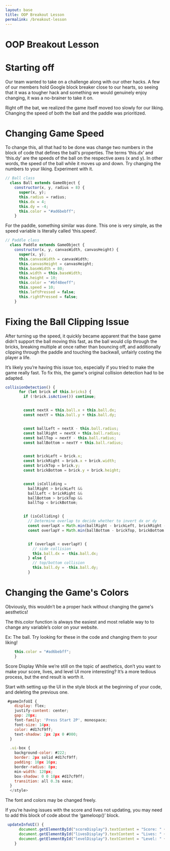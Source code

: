 ```yaml
---
layout: base
title: OOP Breakout Lesson
permalink: /breakout-lesson
---
```


# OOP Breakout Lesson
# Starting off
Our team wanted to take on a challenge along with our other hacks. A few of our members hold Google block breaker close to our hearts, so seeing that it was a tougher hack and something we would genuinely enjoy changing, it was a no-brainer to take it on.

Right off the bat, we realized the game itself moved too slowly for our liking. Changing the speed of both the ball and the paddle was prioritized.

# Changing Game Speed

To change this, all that had to be done was change two numbers in the block of code that defines the ball's properties. The terms ‘this.dx’ and ‘this.dy’ are the speeds of the ball on the respective axes (x and y).
In other words, the speed of the ball while it moves up and down. Try changing the numbers to your liking. Experiment with it.
```js
// Ball class
  class Ball extends GameObject {
    constructor(x, y, radius = 8) {
      super(x, y);
      this.radius = radius;
      this.dx = 4;
      this.dy = -4;
      this.color = "#ad6bebff";
    }
```
For the paddle, something similar was done. This one is very simple, as the speed variable is literally called ‘this.speed’.
```js
// Paddle class
  class Paddle extends GameObject {
    constructor(x, y, canvasWidth, canvasHeight) {
      super(x, y);
      this.canvasWidth = canvasWidth;
      this.canvasHeight = canvasHeight;
      this.baseWidth = 80;
      this.width = this.baseWidth;
      this.height = 10;
      this.color = "#bf48eeff";
      this.speed = 10;
      this.leftPressed = false;
      this.rightPressed = false;
    }
```
# Fixing the Ball Clipping Issue

After turning up the speed, it quickly became apparent that the base game didn’t support the ball moving this fast, as the ball would clip through the bricks, breaking multiple at once rather than bouncing off, and additionally clipping through the paddle and touching the backwall, unfairly costing the player a life.

It’s likely you’re having this issue too, especially if you tried to make the game really fast. To fix this, the game's original collision detection had to be adapted.

```js
collisionDetection() {
      for (let brick of this.bricks) {
        if (!brick.isActive()) continue;


        const nextX = this.ball.x + this.ball.dx;
        const nextY = this.ball.y + this.ball.dy;


        const ballLeft = nextX - this.ball.radius;
        const ballRight = nextX + this.ball.radius;
        const ballTop = nextY - this.ball.radius;
        const ballBottom = nextY + this.ball.radius;


        const brickLeft = brick.x;
        const brickRight = brick.x + brick.width;
        const brickTop = brick.y;
        const brickBottom = brick.y + brick.height;


        const isColliding =
          ballRight > brickLeft &&
          ballLeft < brickRight &&
          ballBottom > brickTop &&
          ballTop < brickBottom;


        if (isColliding) {
          // Determine overlap to decide whether to invert dx or dy
          const overlapX = Math.min(ballRight - brickLeft, brickRight - ballLeft);
          const overlapY = Math.min(ballBottom - brickTop, brickBottom - ballTop);


          if (overlapX < overlapY) {
            // side collision
            this.ball.dx = -this.ball.dx;
          } else {
            // top/bottom collision
            this.ball.dy = -this.ball.dy;
          }


```

# Changing the Game's Colors

Obviously, this wouldn’t be a proper hack without changing the game's aesthetics! 

The this.color function is always the easiest and most reliable way to to change any variable’s color on your website.

Ex: The ball. Try looking for these in the code and changing them to your liking!
```js
    this.color = "#ad6bebff";
    }
```

Score Display
While we’re still on the topic of aesthetics, don’t you want to make your score, lives, and level UI more interesting? It’s a more tedious process, but the end result is worth it.

Start with setting up the UI in the style block at the beginning of your code, and deleting the previous one.

```js
 #gameInfoUI {
    display: flex;
    justify-content: center;
    gap: 20px;
    font-family: 'Press Start 2P', monospace;
    font-size: 14px;
    color: #d17cf9ff;
    text-shadow: 2px 2px 0 #000;
  }

  .ui-box {
    background-color: #222;
    border: 2px solid #d17cf9ff;
    padding: 10px 16px;
    border-radius: 8px;
    min-width: 120px;
    box-shadow: 0 0 10px #d17cf9ff;
    transition: all 0.3s ease;
  }
  </style>
```
The font and colors may be changed freely.

If you’re having issues with the score and lives not updating, you may need to add this block of code about the ‘gameloop()’ block.

```js
 updateInfoUI() {
      document.getElementById("scoreDisplay").textContent = "Score: " + this.score;
      document.getElementById("livesDisplay").textContent = "Lives: " + this.lives;
      document.getElementById("levelDisplay").textContent = "Level: " + this.level;
    }
```

